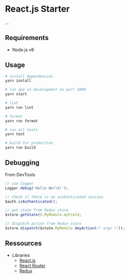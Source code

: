 # React.js Starter

...

## Requirements

- Node.js v8

## Usage

```sh
# install dependencies
yarn install

# run app in development on port 3000
yarn start

# lint
yarn run lint

# format
yarn run format

# run all tests
yarn test

# build for production
yarn run build
```

## Debugging

From DevTools

```javascript
// use logger
Logger.debug('Hello World!');

// check if there is an authenticated session
$auth.isAuthenticated();

// get state from Redux store
$store.getState().MyModule.myField;

// dispatch action from Redux store
$store.dispatch($state.MyModule.$myAction(/* args */));
```

## Ressources

- Libraries
  - [React.js](https://reactjs.org)
  - [React Router](https://reacttraining.com/react-router)
  - [Redux](https://redux.js.org)
